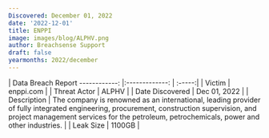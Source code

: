 ```yaml
---
Discovered: December 01, 2022
date: '2022-12-01'
title: ENPPI
image: images/blog/ALPHV.png
author: Breachsense Support
draft: false
yearmonths: 2022/december
---
```



| Data Breach Report
------------:     |:-------------:    | :-----:|
| Victim      | enppi.com      | 
| Threat Actor      | ALPHV      | 
| Date Discovered      | Dec 01, 2022      | 
| Description      | The company is renowned as an international, leading provider of fully integrated engineering, procurement, construction supervision, and project management services for the petroleum, petrochemicals, power and other industries.      | 
| Leak Size      | 1100GB      | 

